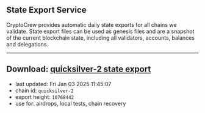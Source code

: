 ## State Export Service
CryptoCrew provides automatic daily state exports for all chains we validate. State export files can be used as genesis files and are a snapshot of the current blockchain state, including all validators, accounts, balances and delegations.

---
**Download: [quicksilver-2 state export](https://dl-eu2.ccvalidators.com/SERVICE/quicksilver/quicksilver-2_export_10768442.json)**
---

- last updated: Fri Jan 03 2025 11:45:07
- chain id: `quicksilver-2`
- export height: `10768442`
- use for: airdrops, local tests, chain recovery
